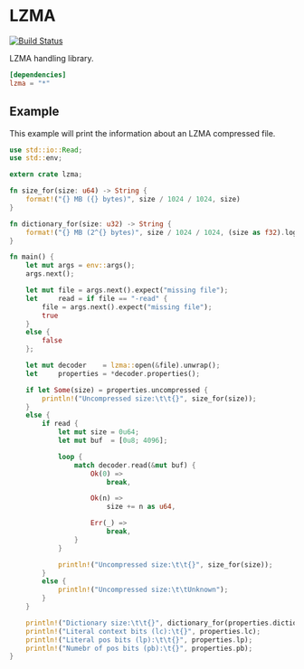 LZMA
====
[![Build Status](https://travis-ci.org/meh/rust-lzma.svg?branch=master)](https://travis-ci.org/meh/rust-lzma)

LZMA handling library.

```toml
[dependencies]
lzma = "*"
```

Example
-------
This example will print the information about an LZMA compressed file.

```rust
use std::io::Read;
use std::env;

extern crate lzma;

fn size_for(size: u64) -> String {
	format!("{} MB ({} bytes)", size / 1024 / 1024, size)
}

fn dictionary_for(size: u32) -> String {
	format!("{} MB (2^{} bytes)", size / 1024 / 1024, (size as f32).log2())
}

fn main() {
	let mut args = env::args();
	args.next();

	let mut file = args.next().expect("missing file");
	let     read = if file == "-read" {
		file = args.next().expect("missing file");
		true
	}
	else {
		false
	};

	let mut decoder    = lzma::open(&file).unwrap();
	let     properties = *decoder.properties();

	if let Some(size) = properties.uncompressed {
		println!("Uncompressed size:\t\t{}", size_for(size));
	}
	else {
		if read {
			let mut size = 0u64;
			let mut buf  = [0u8; 4096];

			loop {
				match decoder.read(&mut buf) {
					Ok(0) =>
						break,

					Ok(n) =>
						size += n as u64,

					Err(_) =>
						break,
				}
			}

			println!("Uncompressed size:\t\t{}", size_for(size));
		}
		else {
			println!("Uncompressed size:\t\tUnknown");
		}
	}

	println!("Dictionary size:\t\t{}", dictionary_for(properties.dictionary));
	println!("Literal context bits (lc):\t{}", properties.lc);
	println!("Literal pos bits (lp):\t\t{}", properties.lp);
	println!("Numebr of pos bits (pb):\t{}", properties.pb);
}
```
